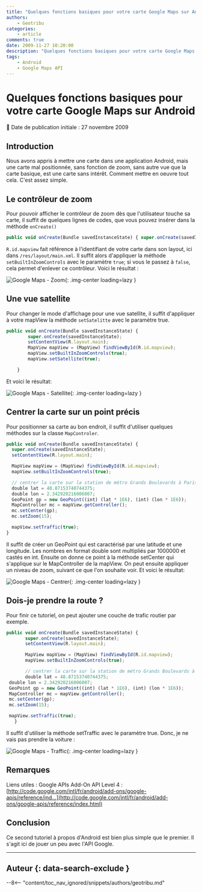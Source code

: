 ```yaml
---
title: "Quelques fonctions basiques pour votre carte Google Maps sur Android"
authors:
    - Geotribu
categories:
    - article
comments: true
date: 2009-11-27 10:20:00
description: "Quelques fonctions basiques pour votre carte Google Maps sur Android"
tags:
    - Android
    - Google Maps API
---
```


# Quelques fonctions basiques pour votre carte Google Maps sur Android

:calendar: Date de publication initiale : 27 novembre 2009

## Introduction

Nous avons appris à mettre une carte dans une application Android, mais une carte mal positionnée, sans fonction de zoom, sans autre vue que la carte basique, est une carte sans intérêt. Comment mettre en oeuvre tout cela. C'est assez simple.

## Le contrôleur de zoom

Pour pouvoir afficher le contrôleur de zoom dès que l'utilisateur touche sa carte, il suffit de quelques lignes de codes, que vous pouvez insérer dans la méthode `onCreate()`

```javascript
public void onCreate(Bundle savedInstanceState) { super.onCreate(savedInstanceState); setContentView(R.layout.main); MapView mapView = (MapView) findViewById(R.id.mapview); mapView.setBuiltInZoomControls(true); }
```

`R.id.mapview` fait référence à l'identifiant de votre carte dans son layout, ici dans `/res/layout/main.xml`. Il suffit alors d'appliquer la méthode `setBuiltInZoomControls` avec le paramètre `true`; si vous le passez à `false`, cela permet d'enlever ce contrôleur. Voici le résultat :

![Google Maps - Zoom](https://cdn.geotribu.fr/img/articles-blog-rdp/articles/2009/android_tuto_2_zoom.png "Google Maps - Zoom"){: .img-center loading=lazy }

## Une vue satellite

Pour changer le mode d'affichage pour une vue satellite, il suffit d'appliquer à votre mapView la méthode `setSatelitte` avec le paramètre true.  

```javascript
public void onCreate(Bundle savedInstanceState) {
        super.onCreate(savedInstanceState);
        setContentView(R.layout.main);  
        MapView mapView = (MapView) findViewById(R.id.mapview);
        mapView.setBuiltInZoomControls(true);
        mapView.setSatellite(true);

    }
```

Et voici le résultat:

![Google Maps - Satellite](https://cdn.geotribu.fr/img/articles-blog-rdp/articles/2009/android_tuto_2_sat.png "Google Maps - Satellite"){: .img-center loading=lazy }

## Centrer la carte sur un point précis

Pour positionner sa carte au bon endroit, il suffit d'utiliser quelques méthodes sur la classe `MapControler`.

```javascript
public void onCreate(Bundle savedInstanceState) {
  super.onCreate(savedInstanceState);
  setContentView(R.layout.main);  

  MapView mapView = (MapView) findViewById(R.id.mapview);
  mapView.setBuiltInZoomControls(true);

  // centrer la carte sur la station de métro Grands Boulevards à Paris
  double lat = 48.87153740744375;
  double lon = 2.342920216006007;
  GeoPoint gp = new GeoPoint((int) (lat * 1E6), (int) (lon * 1E6));
  MapController mc = mapView.getController();
  mc.setCenter(gp);
  mc.setZoom(15);

  mapView.setTraffic(true);
}
```

Il suffit de créer un GeoPoint qui est caractérisé par une latitude et une longitude. Les nombres en format double sont multipliés par 1000000 et castés en int. Ensuite on donne ce point à la méthode setCenter qui s'applique sur le MapController de la mapView. On peut ensuite appliquer un niveau de zoom, suivant ce que l'on souhaite voir. Et voici le résultat:

![Google Maps - Centrer](https://cdn.geotribu.fr/img/articles-blog-rdp/articles/2009/android_tuto_2_center.png "Google Maps - Centrer"){: .img-center loading=lazy }

## Dois-je prendre la route ?

Pour finir ce tutoriel, on peut ajouter une couche de trafic routier par exemple.

```javascript
public void onCreate(Bundle savedInstanceState) {
       super.onCreate(savedInstanceState);
       setContentView(R.layout.main);  

       MapView mapView = (MapView) findViewById(R.id.mapview);
       mapView.setBuiltInZoomControls(true);

       // centrer la carte sur la station de métro Grands Boulevards à Paris
       double lat = 48.87153740744375;
 double lon = 2.342920216006007;
 GeoPoint gp = new GeoPoint((int) (lat * 1E6), (int) (lon * 1E6));
 MapController mc = mapView.getController();
 mc.setCenter(gp);
 mc.setZoom(15);

 mapView.setTraffic(true);
   }
```

Il suffit d'utiliser la méthode setTraffic avec le paramètre true. Donc, je ne vais pas prendre la voiture :

![Google Maps - Traffic](https://cdn.geotribu.fr/img/articles-blog-rdp/articles/2009/android_tuto_2_traffic.png "Google Maps - Traffic"){: .img-center loading=lazy }

## Remarques

Liens utiles : Google APIs Add-On API Level 4 : [http://code.google.com/intl/fr/android/add-ons/google-apis/reference/ind...](http://code.google.com/intl/fr/android/add-ons/google-apis/reference/index.html)

## Conclusion

Ce second tutoriel à propos d'Android est bien plus simple que le premier. Il s'agit ici de jouer un peu avec l'API Google.  

----

## Auteur {: data-search-exclude }

--8<-- "content/toc_nav_ignored/snippets/authors/geotribu.md"
